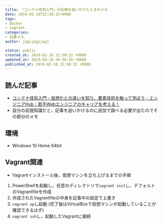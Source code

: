 ```yaml
---
title: 「コンテナ技術入門」の記事を追いかけたときのメモ
date: 2019-02-10T22:50:32+0900
tags:
- Docker
- vagrant
categories:
- 記事メモ
author: jagijagijag1

status: public
created_at: 2019-02-10 22:50:32 +0900
updated_at: 2019-03-10 20:56:56 +0900
published_at: 2019-02-10 22:50:32 +0900
---
```

## 読んだ記事
- [コンテナ技術入門 - 仮想化との違いを知り、要素技術を触って学ぼう - エンジニアHub｜若手Webエンジニアのキャリアを考える！](https://employment.en-japan.com/engineerhub/entry/2019/02/05/103000)
- 自分の前提知識だと，記事を追いかけるのに追加で調べる必要が出たのでその部分のメモ

## 環境
- Windows 10 Home 64bit

## Vagrant関連
- Vagrantインストール後，仮想マシンを立ち上げるまでの手順
1. PowerShellを起動し，任意のディレクトリで`vagrant init`し，デフォルトのVagrantfileを作成
2. 作成されたVagrantfileの中身を記事中の設定で上書き
3. `vagrant up`し起動 (完了後はVirtualBoxで仮想マシンが起動していることが確認できるはず)
4. `vagrant ssh`し，起動したVagrantに接続
